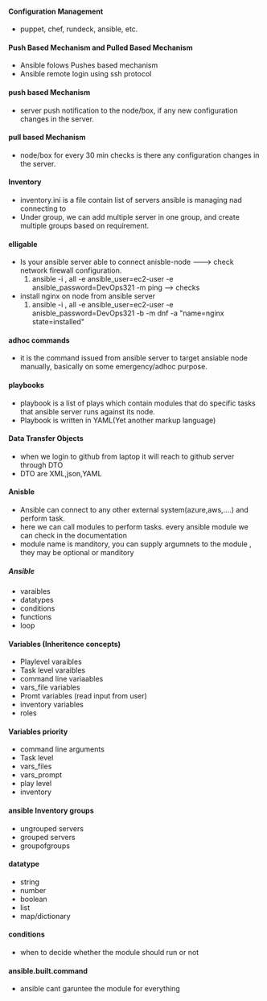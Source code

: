 #### Configuration Management

- puppet, chef, rundeck, ansible, etc.

#### Push Based Mechanism and Pulled Based Mechanism

- Ansible folows Pushes based mechanism
- Ansible remote login using ssh protocol

#### push based Mechanism

- server push notification to the node/box, if any new configuration changes in the server.

#### pull based Mechanism

- node/box for every 30 min checks is there any configuration changes in the server.

#### Inventory

- inventory.ini is a file contain list of servers ansible is managing nad connecting to
- Under group, we can add multiple server in one group, and create multiple groups based on requirement.

#### elligable

- Is your ansible server able to connect anisble-node ---> check network firewall configuration.
  1.  ansible -i <IPAdressof node>, all -e ansible_user=ec2-user -e ansible_password=DevOps321 -m ping --> checks
- install nginx on node from ansible server
  1.  ansible -i <IPAdressof node>, all -e ansible_user=ec2-user -e anisble_password=DevOps321 -b -m dnf -a "name=nginx state=installed"

#### adhoc commands

- it is the command issued from ansible server to target ansiable node manually, basically on some emergency/adhoc purpose.

#### playbooks

- playbook is a list of plays which contain modules that do specific tasks that ansible server runs against its node.
- Playbook is written in YAML(Yet another markup language)

#### Data Transfer Objects

- when we login to github from laptop it will reach to github server through DTO
- DTO are XML,json,YAML

#### Anisble

- Ansible can connect to any other external system(azure,aws,....) and perform task.
- here we can call modules to perform tasks. every ansible module we can check in the documentation
- module name is manditory, you can supply argumnets to the module , they may be optional or manditory

##### Ansible

- varaibles
- datatypes
- conditions
- functions
- loop

#### Variables (Inheritence concepts)

- Playlevel varaibles
- Task level varaibles
- command line variaables
- vars_file variables
- Promt variables (read input from user)
- inventory variables
- roles

#### Variables priority

- command line arguments
- Task level
- vars_files
- vars_prompt
- play level
- inventory

#### ansible Inventory groups

- ungrouped servers
- grouped servers
- groupofgroups

#### datatype

- string
- number
- boolean
- list
- map/dictionary

#### conditions

- when
  to decide whether the module should run or not

#### ansible.built.command

- ansible cant garuntee the module for everything
